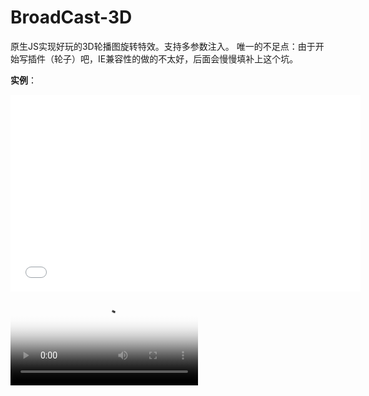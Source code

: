 # BroadCast-3D
原生JS实现好玩的3D轮播图旋转特效。支持多参数注入。
唯一的不足点：由于开始写插件（轮子）吧，IE兼容性的做的不太好，后面会慢慢填补上这个坑。

**实例**：

<iframe width="560" height="315" src="./material/1.wmv" frameborder="0" allowfullscreen></iframe>
 <video id="video" controls="" preload="none" poster="http://media.w3.org/2010/05/sintel/poster.png">
         <source id="wmv" src="material/1.wmv" type="video/wmv">
 </video>


